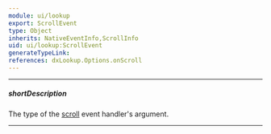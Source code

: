 ```yaml
---
module: ui/lookup
export: ScrollEvent
type: Object
inherits: NativeEventInfo,ScrollInfo
uid: ui/lookup:ScrollEvent
generateTypeLink: 
references: dxLookup.Options.onScroll
---
```

---
##### shortDescription
The type of the [scroll]({basewidgetpath}/Events/#scroll) event handler's argument.

---
<!-- Description goes here -->